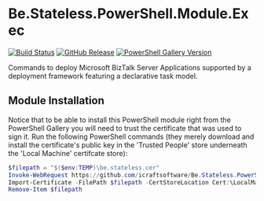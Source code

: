 ﻿# Be.Stateless.PowerShell.Module.Exec

[![Build Status](https://dev.azure.com/icraftsoftware/be.stateless/_apis/build/status/Be.Stateless.PowerShell.Module.Exec%20Manual%20Release?branchName=master)](https://dev.azure.com/icraftsoftware/be.stateless/_build/latest?definitionId=24&branchName=master)
[![GitHub Release](https://img.shields.io/github/v/release/icraftsoftware/Be.Stateless.PowerShell.Module.Exec)](https://github.com/icraftsoftware/Be.Stateless.PowerShell.Module.Exec/releases/latest)
[![PowerShell Gallery Version](https://img.shields.io/powershellgallery/v/Exec.svg?style=flat)](https://www.powershellgallery.com/packages/Exec/)

Commands to deploy Microsoft BizTalk Server Applications supported by a deployment framework featuring a declarative task model.

## Module Installation

Notice that to be able to install this PowerShell module right from the PowerShell Gallery you will need to trust the certificate that was used to sign it. Run the following PowerShell commands (they merely download and install the certificate's public key in the 'Trusted People' store underneath the 'Local Machine' certifcate store):
```PowerShell
$filepath = "$($env:TEMP)\be.stateless.cer"
Invoke-WebRequest https://github.com/icraftsoftware/Be.Stateless.PowerShell.Module.Exec/raw/master/be.stateless.cer -OutFile $filepath
Import-Certificate -FilePath $filepath -CertStoreLocation Cert:\LocalMachine\TrustedPeople\
Remove-Item $filepath
```

